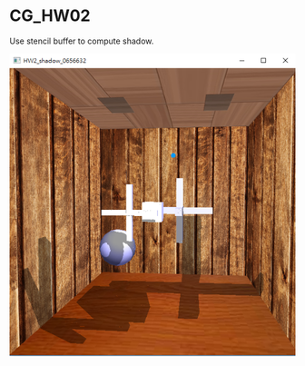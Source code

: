 # CG_HW02
Use stencil buffer to compute shadow.

![alt text](https://github.com/LYC0320/CG_HW02/blob/master/Example01.png)
